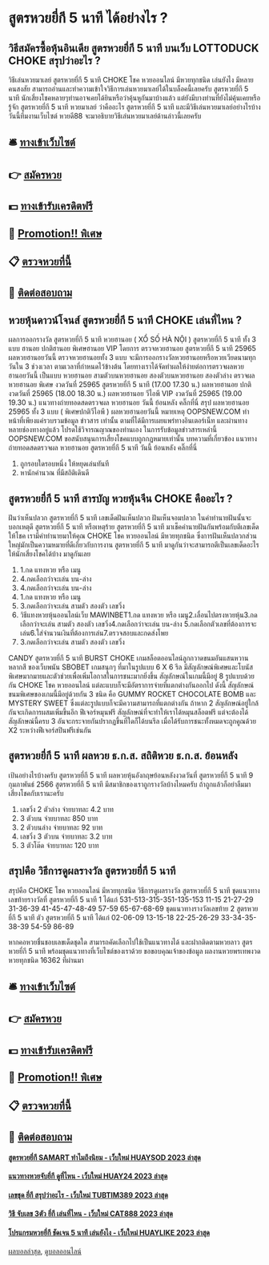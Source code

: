 # สูตรหวยยี่กี 5 นาที ได้อย่างไร ?
## วิธีสมัครซื้อหุ้นอินเดีย สูตรหวยยี่กี 5 นาที บนเว็บ LOTTODUCK CHOKE สรุปว่าอะไร ?
วิธีเล่นหวยมาเลย์ สูตรหวยยี่กี 5 นาที CHOKE โชค หวยออนไลน์ มีหวยทุกชนิด เล่นยังไง มีหลายคนสงสัย สามารถอ่านและทำความเข้าใจวิธีการเล่นหวยมาเลย์ได้ในบล็อคนี้เลยครับ สูตรหวยยี่กี 5 นาที นักเสี่ยงโชคหลายๆท่านอาจเคยได้ยินหรือว่าคุ้นหูกันมาบ้างแล้ว
แต่ยังมีบางท่านที่ยังไม่คุ้นเคยหรือรู้จัก สูตรหวยยี่กี 5 นาที หวยมาเลย์ ว่าคืออะไร สูตรหวยยี่กี 5 นาที และมีวิธีเล่นหวยมาเลย์อย่างไรบ้าง วันนี้ทีมงานเว็บไซต์ หวยดี88 จะมาอธิบายวิธีเล่นหวยมาเลย์ด้านล่าวนี้เลยครับ

## 🛎 [ทางเข้าเว็บไซต์](https://bit.ly/3BG5bNw)
## 👉 [สมัครหวย](https://bit.ly/3BG5bNw)
## 💵 [ทางเข้ารับเครดิตฟรี](https://bit.ly/3C3mvgS)
## 👑 [Promotion!! พิเศษ](https://bit.ly/3C3mvgS)
## 📋 [ตรวจหวยที่นี้](https://bit.ly/3C3mvgS)
## 📱 [ติดต่อสอบถาม](https://bit.ly/3C3mvgS)

## หวยหุ้นดาวน์โจนส์ สูตรหวยยี่กี 5 นาที CHOKE เล่นที่ไหน ?
ผลการออกรางวัล สูตรหวยยี่กี 5 นาที หวยฮานอย ( XỔ SỐ HÀ NỘI ) สูตรหวยยี่กี 5 นาที ทั้ง 3 แบบ ฮานอย ปกติฮานอย พิเศษฮานอย VIP
โดยการ ตรวจหวยฮานอย สูตรหวยยี่กี 5 นาที 25965 ผลหวยฮานอยวันนี้ ตรวจหวยฮานอยทั้ง 3 แบบ จะมีการออกรางวัลหวยฮานอยหรือหวยเวียดนามทุกวันใน 3 ช่วงเวลา ตามเวลาที่กำหนดไว้ข้างต้น โดยทางเราได้จัดทำผลให้ง่ายต่อการตรวจผลหวยฮานอยวันนี้ เป็นแบบ หวยฮานอย สามตัวบนหวยฮานอย สองตัวบนหวยฮานอย สองตัวล่าง
ตรวจผลหวยฮานอย พิเศษ งวดวันที่ 25965 สูตรหวยยี่กี 5 นาที (17.00 17.30 น.)
ผลหวยฮานอย ปกติ งวดวันที่ 25965 (18.00 18.30 น.)
ผลหวยฮานอย วีไอพี VIP งวดวันที่ 25965 (19.00 19.30 น.)
 แนวทางถ่ายทอดสดตรวจผล หวยฮานอย วันนี้ ย้อนหลัง คลิ๊กที่นี่ 
สรุป ผลหวยฮานอย 25965 ทั้ง 3 แบบ ( พิเศษปกติวีไอพี ) ผลหวยฮานอยวันนี้
หมายเหตุ OOPSNEW.COM ทำหน้าที่เพียงแค่รวบรวมข้อมูล ข่าวสาร เท่านั้น ตามที่ได้มีการเผยแพร่ทางอินเตอร์เน็ท และผ่านทางหลายช่องทางอยู่แล้ว โปรดใช้วิจารณญาณของท่านเอง ในการรับข้อมูลข่าวสารเหล่านี้ OOPSNEW.COM ขอสนับสนุนการเสี่ยงโชคแบบถูกกฎหมายเท่านั้น
บทความที่เกี่ยวข้อง
แนวทางถ่ายทอดสดตรวจผล หวยฮานอย สูตรหวยยี่กี 5 นาที วันนี้ ย้อนหลัง คลิ๊กที่นี่
1. ถูกรอบใดรอบหนึ่ง ให้หยุดเล่นทันที
2. หานักคำนวณ ที่มีสถิติเดินดี

## สูตรหวยยี่กี 5 นาที สารบัญ หวยหุ้นจีน CHOKE คืออะไร ?
ฝันว่าเห็นปลวก สูตรหวยยี่กี 5 นาที เลขเด็ดฝันเห็นปลวก ฝันเห็นจอมปลวก ในคำทำนายฝันนั้นจะบอกเหตุดี สูตรหวยยี่กี 5 นาที หรือเหตุร้าย สูตรหวยยี่กี 5 นาที มาเช็คคำนายฝันกันพร้อมกับตีเลขเด็ดให้โชค เรามีคำทำนายมาให้คุณ CHOKE โชค หวยออนไลน์ มีหวยทุกชนิด ซึ่งการฝันเห็นปลวกส่วนใหญ่มักเป็นความหมายที่ดีเกี่ยวกับการงาน สูตรหวยยี่กี 5 นาที มาดูกันว่าจะสามารถตีเป็นเลขเด็ดอะไรให้นักเสี่ยงโชคได้บ้าง มาดูกันเลย
1. 1.กด แทงหวย หรือ เมนู
2. 4.กดเลือกว่าจะเล่น บน-ล่าง
3. 4.กดเลือกว่าจะเล่น บน-ล่าง
4. 1.กด แทงหวย หรือ เมนู
5. 3.กดเลือกว่าจะเล่น สามตัว สองตัว เลขวิ่ง
6. วิธีแทงหวยหุ้นออนไลน์เว็บ MAWINBET1.กด แทงหวย หรือ เมนู2.เลื่อนไปตรงหวยหุ้น3.กดเลือกว่าจะเล่น สามตัว สองตัว เลขวิ่ง4.กดเลือกว่าจะเล่น บน-ล่าง 5.กดเลือกตัวเลขที่ต้องการจะเล่น6.ใส่จำนวนเงินที่ต้องการเล่น7.ตรวจสอบและกดส่งโพย
7. 3.กดเลือกว่าจะเล่น สามตัว สองตัว เลขวิ่ง

CANDY สูตรหวยยี่กี 5 นาที BURST CHOKE เกมสล็อตออนไลน์ลูกกวาดขนมอันแสนหวานหลากสี ของเว็บพนัน SBOBET เกมสนุกๆ ที่มาในรูปแบบ 6 X 6 รีล มีสัญลักษณ์พิเศษและโบนัสพิเศษมากมายและตัวช่วยเพื่อเพิ่มโอกาสในการชนะมากยิ่งขึ้น สัญลักษณ์ในเกมนี้มีอยู่ 8 รูปแบบด้วยกัน CHOKE โชค หวยออนไลน์ แต่ละแบบก็จะมีอัตราการจ่ายที่แตกต่างกันออกไป ดังนี้
สัญลักษณ์ขนมพิเศษของเกมนี้มีอยู่ด้วยกัน 3 ชนิด คือ GUMMY ROCKET CHOCOLATE BOMB และ MYSTERY SWEET ซึ่งแต่ละรูปแบบก็จะมีความสามารถที่แตกต่างกัน ถ้าหาก 2 สัญลักษณ์อยู่ใกล้กันจะเกิดการผสมเพิ่มขึ้นอีก
ฟีเจอร์หมุนฟรี สัญลักษณ์ที่จะทำให้เราได้หมุนสล็อตฟรี แต่จะต้องได้สัญลักษณ์นี้ครบ 3 อันจะกระจายกันปรากฏขึ้นที่ใดก็ได้บนรีล เมื่อได้รับการชนะทั้งหมดจะถูกคูณด้วย X2 ระหว่างฟีเจอร์สปินฟรีเช่นกัน

## สูตรหวยยี่กี 5 นาที ผลหวย ธ.ก.ส. สถิติหวย ธ.ก.ส. ย้อนหลัง
เป้นอย่างไรบ้างครับ สูตรหวยยี่กี 5 นาที ผลหวยหุ้นอังกฤษย้อนหลังงวดวันที่ สูตรหวยยี่กี 5 นาที 9 กุมภาพันธ์ 2566 สูตรหวยยี่กี 5 นาที มีสมาชิกของเราถูกรางวัลบ้างไหมครับ ถ้าถูกแล้วก็อย่าลืมมาเสี่ยงโชคกับเรานะครับ
1. เลขวิ่ง 2 ตัวล่าง จ่ายบาทละ 4.2 บาท
2. 3 ตัวบน จ่ายบาทละ 850 บาท
3. 2 ตัวบนล่าง จ่ายบาทละ 92 บาท
4. เลขวิ่ง 3 ตัวบน จ่ายบาทละ 3.2 บาท
5. 3 ตัวโต๊ด จ่ายบาทละ 120 บาท

## สรุปคือ วิธีการดูผลรางวัล สูตรหวยยี่กี 5 นาที
สรุปคือ CHOKE โชค หวยออนไลน์ มีหวยทุกชนิด วิธีการดูผลรางวัล สูตรหวยยี่กี 5 นาที ชุดแนวทางเลขท้ายรางวัลที่ สูตรหวยยี่กี 5 นาที 1 ได้แก่
531-513-315-351-135-153
11-15
21-27-29
31-36-39
41-45-47-48-49
57-59
65-67-68-69
ชุดแนวทางรางวัลเลขท้าย 2 สูตรหวยยี่กี 5 นาที ตัว สูตรหวยยี่กี 5 นาที ได้แก่
02-06-09
13-15-18
22-25-26-29
33-34-35-38-39
54-59
86-89

หากคอหวยชื่นชอบเลขเด็ดชุดใด สามารถคัดเลือกไปใช้เป็นแนวทางได้ และฝากติดตามหวยลาว สูตรหวยยี่กี 5 นาที พร้อมชุดแนวทางที่เว็บไซต์ของเราด้วย
ขอขอบคุณเจ้าของข้อมูล
ผลงานหวยพรเทพงวด หวยทุกชนิด 16362 ที่ผ่านมา

## 🛎 [ทางเข้าเว็บไซต์](https://bit.ly/3BG5bNw)
## 👉 [สมัครหวย](https://bit.ly/3BG5bNw)
## 💵 [ทางเข้ารับเครดิตฟรี](https://bit.ly/3C3mvgS)
## 👑 [Promotion!! พิเศษ](https://bit.ly/3C3mvgS)
## 📋 [ตรวจหวยที่นี้](https://bit.ly/3C3mvgS)
## 📱 [ติดต่อสอบถาม](https://bit.ly/3C3mvgS)

#### [สูตรหวยยี่กี SAMART ทำไมถึงนิยม - เว็บใหม่ HUAYSOD 2023 ล่าสุด](https://atom.io/themes/สูตรหวยยี่กี%20samart%20ทำไมถึงนิยม%20-%20เว็บใหม่%20huaysod%202023%20ล่าสุด)
#### [แนวทางหวยจับยี่กี ดูที่ไหน - เว็บใหม่ HUAY24 2023 ล่าสุด](https://atom.io/themes/แนวทางหวยจับยี่กี%20ดูที่ไหน%20-%20เว็บใหม่%20huay24%202023%20ล่าสุด)
#### [เลขชุด ยี่กี สรุปว่าอะไร - เว็บใหม่ TUBTIM389 2023 ล่าสุด](https://atom.io/themes/เลขชุด%20ยี่กี%20สรุปว่าอะไร%20-%20เว็บใหม่%20tubtim389%202023%20ล่าสุด)
#### [วิธี จับเลข 3ตัว ยี่กี เล่นที่ไหน - เว็บใหม่ CAT888 2023 ล่าสุด](https://atom.io/themes/วิธี%20จับเลข%203ตัว%20ยี่กี%20เล่นที่ไหน%20-%20เว็บใหม่%20cat888%202023%20ล่าสุด)
#### [โปรแกรมหวยยี่กี ชัดเจน 5 นาที เล่นยังไง - เว็บใหม่ HUAYLIKE 2023 ล่าสุด](https://atom.io/themes/โปรแกรมหวยยี่กี%20ชัดเจน%205%20นาที%20เล่นยังไง%20-%20เว็บใหม่%20huaylike%202023%20ล่าสุด)

[ผลบอลล่าสุด](https://siamsport.tv "ผลบอลล่าสุด"), [ดูบอลออนไลน์](https://siamsport.tv/ดูบอลสด "ดูบอลออนไลน์")